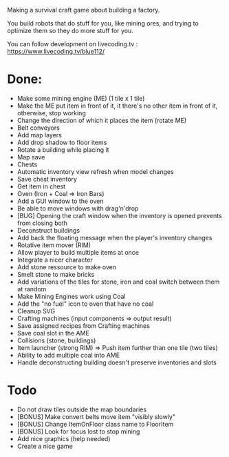 Making a survival craft game about building a factory.

You build robots that do stuff for you, like mining ores, and trying to optimize them so they do more stuff for you.

You can follow development on livecoding.tv : https://www.livecoding.tv/blue112/

# Done:

- Make some mining engine (ME) (1 tile x 1 tile)
- Make the ME put item in front of it, it there's no other item in front of it, otherwise, stop working
- Change the direction of which it places the item (rotate ME)
- Belt conveyors
- Add map layers
- Add drop shadow to floor items
- Rotate a building while placing it
- Map save
- Chests
- Automatic inventory view refresh when model changes
- Save chest inventory
- Get item in chest
- Oven (Iron + Coal => Iron Bars)
- Add a GUI window to the oven
- Be able to move windows with drag'n'drop
- [BUG] Opening the craft window when the inventory is opened prevents from closing both
- Deconstruct buildings
- Add back the floating message when the player's inventory changes
- Rotative item mover (RIM)
- Allow player to build multiple items at once
- Integrate a nicer character
- Add stone ressource to make oven
- Smelt stone to make bricks
- Add variations of the tiles for stone, iron and coal switch between them at random
- Make Mining Engines work using Coal
- Add the "no fuel" icon to oven that have no coal
- Cleanup SVG
- Crafting machines (input components => output result)
- Save assigned recipes from Crafting machines
- Save coal slot in the AME
- Collisions (stone, buildings)
- Item launcher (strong RIM) => Push item further than one tile (two tiles)
- Ability to add multiple coal into AME
- Handle deconstructing building doesn't preserve inventories and slots

# Todo

- Do not draw tiles outside the map boundaries
- [BONUS] Make convert belts move item "visibly slowly"
- [BONUS] Change ItemOnFloor class name to FloorItem
- [BONUS] Look for focus lost to stop mining
- Add nice graphics (help needed)
- Create a nice game
